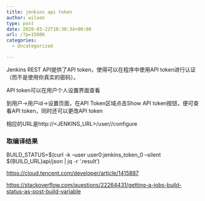 ```yaml
---
title: jenkins api token
author: wiloon
type: post
date: 2020-03-22T10:30:34+00:00
url: /?p=15806
categories:
  - Uncategorized

---
```

Jenkins REST API提供了API token，使得可以在程序中使用API token进行认证（而不是使用你真实的密码）。

API token可以在用户个人设置界面查看

到用户→用户id→设置页面，在API Token区域点击Show API token按钮，便可查看API token，同时还可以更改API token

相应的URL是http://<JENKINS_URL>/user/<userid>/configure

### 取编译结果

BUILD\_STATUS=$(curl -k &#8211;user user0:jenkins\_token\_0 &#8211;silent ${BUILD\_URL}api/json | jq -r &#8216;.result&#8217;)

https://cloud.tencent.com/developer/article/1415887
  
https://stackoverflow.com/questions/22264431/getting-a-jobs-build-status-as-post-build-variable